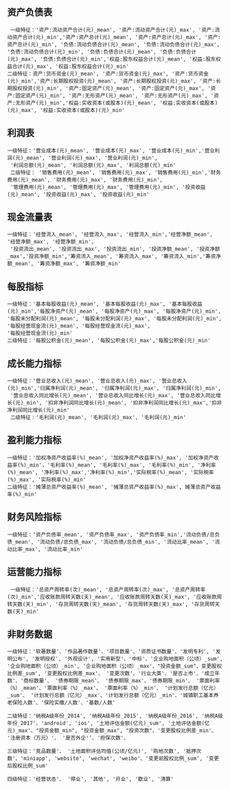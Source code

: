 ## 资产负债表
     一级特征：'资产:流动资产合计(元)_mean', '资产:流动资产合计(元)_max', '资产:流动资产合计(元)_min','资产:资产总计(元)_mean', '资产:资产总计(元)_max', '资产:资产总计(元)_min', '负债:流动负债合计(元)_mean', '负债:流动负债合计(元)_max', '负债:流动负债合计(元)_min', '负债:负债合计(元)_mean', '负债:负债合计(元)_max', '负债:负债合计(元)_min','权益:股东权益合计(元)_mean', '权益:股东权益合计(元)_max', '权益:股东权益合计(元)_min'
    二级特征：资产:货币资金(元)_mean', '资产:货币资金(元)_max', '资产:货币资金(元)_min','资产:长期股权投资(元)_mean', '资产:长期股权投资(元)_max', '资产:长期股权投资(元)_min', '资产:固定资产(元)_mean', '资产:固定资产(元)_max', '资产:固定资产(元)_min', '资产:无形资产(元)_mean', '资产:无形资产(元)_max', '资产:无形资产(元)_min','权益:实收资本(或股本)(元)_mean', '权益:实收资本(或股本)(元)_max', '权益:实收资本(或股本)(元)_min'
## 利润表
    一级特征：'营业成本(元)_mean', '营业成本(元)_max', '营业成本(元)_min','营业利润(元)_mean', '营业利润(元)_max', '营业利润(元)_min', 
     '利润总额(元)_mean', '利润总额(元)_max', '利润总额(元)_min'
     二级特征： '销售费用(元)_mean', '销售费用(元)_max', '销售费用(元)_min','财务费用(元)_mean', '财务费用(元)_max', '财务费用(元)_min', 
     '管理费用(元)_mean', '管理费用(元)_max', '管理费用(元)_min', '投资收益(元)_mean', '投资收益(元)_max', '投资收益(元)_min'
## 现金流量表
    一级特征：'经营流入_mean', '经营流入_max', '经营流入_min','经营净额_mean', '经营净额_max', '经营净额_min', 
     '投资流出_mean', '投资流出_max', '投资流出_min', '投资净额_mean', '投资净额_max','投资净额_min','筹资流入_mean', '筹资流入_max', '筹资流入_min','筹资净额_mean', '筹资净额_max', '筹资净额_min'
## 每股指标
    一级特征：'基本每股收益(元)_mean', '基本每股收益(元)_max', '基本每股收益(元)_min','每股净资产(元)_mean', '每股净资产(元)_max', '每股净资产(元)_min', '每股未分配利润(元)_mean', '每股未分配利润(元)_max', '每股未分配利润(元)_min', '每股经营现金流(元)_mean', '每股经营现金流(元)_max',
    '每股经营现金流(元)_min'
    二级特征：'每股公积金(元)_mean', '每股公积金(元)_max','每股公积金(元)_min'
## 成长能力指标
    一级特征：'营业总收入(元)_mean', '营业总收入(元)_max', '营业总收入(元)_min','归属净利润(元)_mean', '归属净利润(元)_max', '归属净利润(元)_min', 
     '营业总收入同比增长(元)_mean', '营业总收入同比增长(元)_max', '营业总收入同比增长(元)_min', '扣非净利润同比增长(元)_mean', '扣非净利润同比增长(元)_max','扣非净利润同比增长(元)_min'
     二级特征：'毛利润(元)_mean', '毛利润(元)_max', '毛利润(元)_min'
## 盈利能力指标
    一级特征：'加权净资产收益率(%)_mean', '加权净资产收益率(%)_max', '加权净资产收益率(%)_min'，'毛利率(%)_mean', '毛利率(%)_max', '毛利率(%)_min', '净利率(%)_mean', '净利率(%)_max','净利率(%)_min','实际税率(%)_mean', '实际税率(%)_max', '实际税率(%)_min'
    二级特征：'摊薄总资产收益率(%)_mean', '摊薄总资产收益率(%)_max', 摊薄总资产收益率(%)_min'
## 财务风险指标
    一级特征：'资产负债率_mean', '资产负债率_max', '资产负债率_min','流动负债/总负债_mean', '流动负债/总负债_max', '流动负债/总负债_min', '流动比率_mean', '流动比率_max', '流动比率_min'
## 运营能力指标
     一级特征：'总资产周转率(次)_mean', '总资产周转率(次)_max', '总资产周转率(次)_min','应收账款周转天数(天)_mean', '应收账款周转天数(天)_max', '应收账款周转天数(天)_min', '存货周转天数(天)_mean', '存货周转天数(天)_max', '存货周转天数(天)_min'
## 非财务数据
    一级特征：'软著数量'、'作品著作数量'、'项目数量'、'资质证书数量'、'发明专利', '发明公布', '发明授权', '外观设计', '实用新型'、'中标'、'企业购地面积（公顷）_sum', '企业购地面积（公顷）_min', '企业购地面积（公顷）_max'、"投资金额_sum"、变更股权比例差_sum', '变更股权比例差_max'、 '变更次数'、'行业大类'、'是否上市'、'成立年数'、'商标数量'、 '债券期限_mean'、 '债券期限_max'、'债券期限_min'、 '票面利率（%）_mean'、'票面利率（%）_max'、 '票面利率（%）_min'、 '计划发行总额（亿元）_sum'、 '计划发行总额（亿元）_max'、'计划发行总额（亿元）_min'、'城镇职工基本养老保险人数'、'保险实缴/人数'、'基数/人数'

    二级特征：'纳税A级年份_2014', '纳税A级年份_2015', '纳税A级年份_2016', '纳税A级年份_2017'、'android', 'ios', '土地评估金额(亿元)_sum', '土地评估金额(亿元)_max'、"投资金额_min", "投资金额_max", "投资次数"、'变更股权比例差_min'、 '注册资本（万元）'、 '是否外企'‘、'担保次数'、

    三级特征：'竞品数量'、 '土地面积评估均值(公顷/亿元)', '购地次数', '抵押次数'、'miniapp', 'website', 'wechat', 'weibo'、'变更前股权比例_sum', '变更后股权比例_sum'

    四级特征：'经营状态'、 '停业', '其他', '开业', '歇业', '清算'